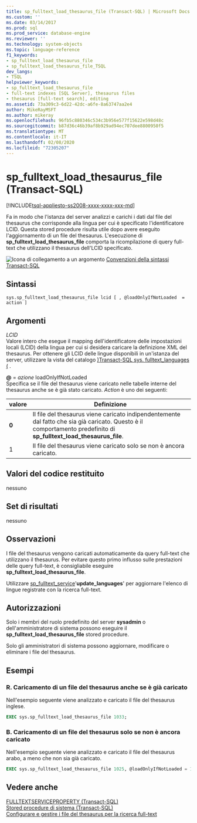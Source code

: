 ```yaml
---
title: sp_fulltext_load_thesaurus_file (Transact-SQL) | Microsoft Docs
ms.custom: ''
ms.date: 03/14/2017
ms.prod: sql
ms.prod_service: database-engine
ms.reviewer: ''
ms.technology: system-objects
ms.topic: language-reference
f1_keywords:
- sp_fulltext_load_thesaurus_file
- sp_fulltext_load_thesaurus_file_TSQL
dev_langs:
- TSQL
helpviewer_keywords:
- sp_fulltext_load_thesaurus_file
- full-text indexes [SQL Server], thesaurus files
- thesaurus [full-text search], editing
ms.assetid: 73a309c3-6d22-42dc-a6fe-8a63747aa2e4
author: MikeRayMSFT
ms.author: mikeray
ms.openlocfilehash: 96fb5c880346c534c3b956e577f15622e598d48c
ms.sourcegitcommit: b87d36c46b39af8b929ad94ec707dee8800950f5
ms.translationtype: MT
ms.contentlocale: it-IT
ms.lasthandoff: 02/08/2020
ms.locfileid: "72305207"
---
```

# <a name="sp_fulltext_load_thesaurus_file-transact-sql"></a>sp_fulltext_load_thesaurus_file (Transact-SQL)

[!INCLUDE[tsql-appliesto-ss2008-xxxx-xxxx-xxx-md](../../includes/tsql-appliesto-ss2008-xxxx-xxxx-xxx-md.md)]

  Fa in modo che l'istanza del server analizzi e carichi i dati dal file del thesaurus che corrisponde alla lingua per cui è specificato l'identificatore LCID. Questa stored procedure risulta utile dopo avere eseguito l'aggiornamento di un file del thesaurus. L'esecuzione di **sp_fulltext_load_thesaurus_file** comporta la ricompilazione di query full-text che utilizzano il thesaurus dell'LCID specificato.  
  
 ![Icona di collegamento a un argomento](../../database-engine/configure-windows/media/topic-link.gif "Icona di collegamento a un argomento") [Convenzioni della sintassi Transact-SQL](../../t-sql/language-elements/transact-sql-syntax-conventions-transact-sql.md)  
  
## <a name="syntax"></a>Sintassi  
  
```  
sys.sp_fulltext_load_thesaurus_file lcid [ , @loadOnlyIfNotLoaded  = action ]   
```  
  
## <a name="arguments"></a>Argomenti  
 *LCID*  
 Valore intero che esegue il mapping dell'identificatore delle impostazioni locali (LCID) della lingua per cui si desidera caricare la definizione XML del thesaurus. Per ottenere gli LCID delle lingue disponibili in un'istanza del server, utilizzare la vista del catalogo [&#41;Transact-SQL sys. fulltext_languages &#40;](../../relational-databases/system-catalog-views/sys-fulltext-languages-transact-sql.md) .  
  
 **\@** = *azione* loadOnlyIfNotLoaded  
 Specifica se il file del thesaurus viene caricato nelle tabelle interne del thesaurus anche se è già stato caricato. *Action* è uno dei seguenti:  
  
|valore|Definizione|  
|-----------|----------------|  
|**0**|Il file del thesaurus viene caricato indipendentemente dal fatto che sia già caricato. Questo è il comportamento predefinito di **sp_fulltext_load_thesaurus_file**.|  
|1|Il file del thesaurus viene caricato solo se non è ancora caricato.|  
  
## <a name="return-code-values"></a>Valori del codice restituito  
 nessuno  
  
## <a name="result-sets"></a>Set di risultati  
 nessuno  
  
## <a name="remarks"></a>Osservazioni  
 I file del thesaurus vengono caricati automaticamente da query full-text che utilizzano il thesaurus. Per evitare questo primo influsso sulle prestazioni delle query full-text, è consigliabile eseguire **sp_fulltext_load_thesaurus_file**.  
  
 Utilizzare [sp_fulltext_service](../../relational-databases/system-stored-procedures/sp-fulltext-service-transact-sql.md)'**update_languages**' per aggiornare l'elenco di lingue registrate con la ricerca full-text.  
  
## <a name="permissions"></a>Autorizzazioni  
 Solo i membri del ruolo predefinito del server **sysadmin** o dell'amministratore di sistema possono eseguire il **sp_fulltext_load_thesaurus_file** stored procedure.  
  
 Solo gli amministratori di sistema possono aggiornare, modificare o eliminare i file del thesaurus.  
  
## <a name="examples"></a>Esempi  
  
### <a name="a-load-a-thesaurus-file-even-if-it-is-already-loaded"></a>R. Caricamento di un file del thesaurus anche se è già caricato  
 Nell'esempio seguente viene analizzato e caricato il file del thesaurus inglese.  
  
```sql
EXEC sys.sp_fulltext_load_thesaurus_file 1033;
```  
  
### <a name="b-load-a-thesaurus-file-only-if-it-is-not-yet-loaded"></a>B. Caricamento di un file del thesaurus solo se non è ancora caricato  
 Nell'esempio seguente viene analizzato e caricato il file del thesaurus arabo, a meno che non sia già caricato.  
  
```sql
EXEC sys.sp_fulltext_load_thesaurus_file 1025, @loadOnlyIfNotLoaded = 1;
```  

## <a name="see-also"></a>Vedere anche

[FULLTEXTSERVICEPROPERTY &#40;Transact-SQL&#41;](../../t-sql/functions/fulltextserviceproperty-transact-sql.md)  
[Stored procedure di sistema &#40;Transact-SQL&#41;](../../relational-databases/system-stored-procedures/system-stored-procedures-transact-sql.md)  
[Configurare e gestire i file del thesaurus per la ricerca full-text](../../relational-databases/search/configure-and-manage-thesaurus-files-for-full-text-search.md)
